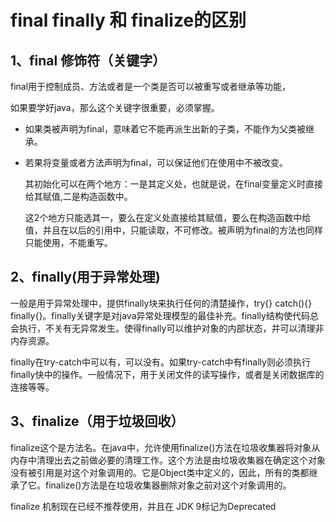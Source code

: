 # final finally 和 finalize的区别
## 1、final 修饰符（关键字）
final用于控制成员、方法或者是一个类是否可以被重写或者继承等功能，

如果要学好java，那么这个关键字很重要，必须掌握。

- 如果类被声明为final，意味着它不能再派生出新的子类，不能作为父类被继承。
- 若果将变量或者方法声明为final，可以保证他们在使用中不被改变。

  其初始化可以在两个地方：一是其定义处，也就是说，在final变量定义时直接给其赋值,二是构造函数中。
  
  这2个地方只能选其一，要么在定义处直接给其赋值，要么在构造函数中给值，并且在以后的引用中，只能读取，不可修改。被声明为final的方法也同样只能使用，不能重写。

## 2、finally(用于异常处理)
一般是用于异常处理中，提供finally块来执行任何的清楚操作，try{} catch(){} finally{}。finally关键字是对java异常处理模型的最佳补充。finally结构使代码总会执行，不关有无异常发生。使得finally可以维护对象的内部状态，并可以清理非内存资源。

finally在try-catch中可以有，可以没有。如果try-catch中有finally则必须执行finally快中的操作。一般情况下，用于关闭文件的读写操作，或者是关闭数据库的连接等等。

## 3、finalize（用于垃圾回收）
finalize这个是方法名。在java中，允许使用finalize()方法在垃圾收集器将对象从内存中清理出去之前做必要的清理工作。这个方法是由垃圾收集器在确定这个对象没有被引用是对这个对象调用的。它是Object类中定义的，因此，所有的类都继承了它。finalize()方法是在垃圾收集器删除对象之前对这个对象调用的。

finalize 机制现在已经不推荐使用，并且在 JDK 9标记为Deprecated

